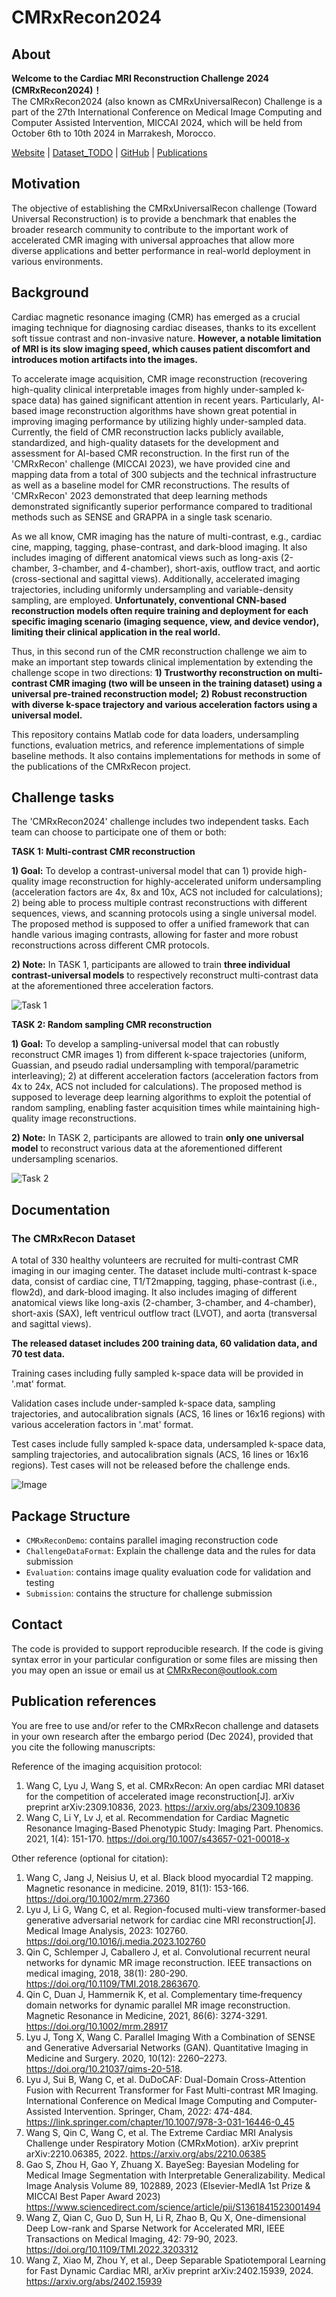 # CMRxRecon2024

## About
**Welcome to the Cardiac MRI Reconstruction Challenge 2024 (CMRxRecon2024)！**  
The CMRxRecon2024 (also known as CMRxUniversalRecon) Challenge is a part of the 27th International Conference on Medical Image Computing and Computer Assisted Intervention, MICCAI 2024, which will be held from October 6th to 10th 2024 in Marrakesh, Morocco.


[Website](https://cmrxrecon.github.io/2024) |
[Dataset_TODO](https://www.synapse.org/#!Synapse:syn51471091/wiki/) |
[GitHub](https://github.com/CmrxRecon/CMRxRecon2024/) |
[Publications](#Publication-references)

## Motivation
The objective of establishing the CMRxUniversalRecon challenge (Toward Universal Reconstruction) is to provide a benchmark that enables the broader research community to contribute to the important work of accelerated CMR imaging with universal approaches that allow more diverse applications and better performance in real-world deployment in various environments.

## Background
Cardiac magnetic resonance imaging (CMR) has emerged as a crucial imaging technique for diagnosing cardiac diseases, thanks to its excellent soft tissue contrast and non-invasive nature. **However, a notable limitation of MRI is its slow imaging speed, which causes patient discomfort and introduces motion artifacts into the images.**

To accelerate image acquisition, CMR image reconstruction (recovering high-quality clinical interpretable images from highly under-sampled k-space data) has gained significant attention in recent years. Particularly, AI-based image reconstruction algorithms have shown great potential in improving imaging performance by utilizing highly under-sampled data. Currently, the field of CMR reconstruction lacks publicly available, standardized, and high-quality datasets for the development and assessment for AI-based CMR reconstruction. In the first run of the 'CMRxRecon' challenge (MICCAI 2023), we have provided cine and mapping data from a total of 300 subjects and the technical infrastructure as well as a baseline model for CMR reconstructions. The results of 'CMRxRecon' 2023 demonstrated that deep learning methods demonstrated significantly superior performance compared to traditional methods such as SENSE and GRAPPA in a single task scenario.

As we all know, CMR imaging has the nature of multi-contrast, e.g., cardiac cine, mapping, tagging, phase-contrast, and dark-blood imaging. It also includes imaging of different anatomical views such as long-axis (2-chamber, 3-chamber, and 4-chamber), short-axis, outflow tract, and aortic (cross-sectional and sagittal views). Additionally, accelerated imaging trajectories, including uniformly undersampling and variable-density sampling, are employed. **Unfortunately, conventional CNN-based reconstruction models often require training and deployment for each specific imaging scenario (imaging sequence, view, and device vendor), limiting their clinical application in the real world.**

Thus, in this second run of the CMR reconstruction challenge we aim to make an important step towards clinical implementation by extending the challenge scope in two directions:
**1) Trustworthy reconstruction on multi-contrast CMR imaging (two will be unseen in the training dataset) using a universal pre-trained reconstruction model;**
**2) Robust reconstruction with diverse k-space trajectory and various acceleration factors using a universal model.**  

This repository contains Matlab code for data loaders, undersampling functions, evaluation metrics, and reference implementations of simple baseline methods. It also contains implementations for methods in some of the publications of the CMRxRecon project.

## Challenge tasks
The 'CMRxRecon2024' challenge includes two independent tasks. Each team can choose to participate one of them or both:

**TASK 1: Multi-contrast CMR reconstruction**

**1) Goal:** To develop a contrast-universal model that can 1) provide high-quality image reconstruction for highly-accelerated uniform undersampling (acceleration factors are 4x, 8x and 10x, ACS not included for calculations); 2) being able to process multiple contrast reconstructions with different sequences, views, and scanning protocols using a single universal model. The proposed method is supposed to offer a unified framework that can handle various imaging contrasts, allowing for faster and more robust reconstructions across different CMR protocols.

**2) Note:** In TASK 1, participants are allowed to train **three individual contrast-universal models** to respectively reconstruct multi-contrast data at the aforementioned three acceleration factors.

![Task 1](https://github.com/CmrxRecon/CMRxRecon2024/blob/main/Task1.png)

**TASK 2: Random sampling CMR reconstruction**

**1) Goal:** To develop a sampling-universal model that can robustly reconstruct CMR images 1) from different k-space trajectories (uniform, Guassian, and pseudo radial undersampling with temporal/parametric interleaving); 2) at different acceleration factors (acceleration factors from 4x to 24x, ACS not included for calculations). The proposed method is supposed to leverage deep learning algorithms to exploit the potential of random sampling, enabling faster acquisition times while maintaining high-quality image reconstructions.

**2) Note:** In TASK 2, participants are allowed to train **only one universal model** to reconstruct various data at the aforementioned different undersampling scenarios.

![Task 2](https://github.com/CmrxRecon/CMRxRecon2024/blob/main/Task2.png)

## Documentation

### The CMRxRecon Dataset
A total of 330 healthy volunteers are recruited for multi-contrast CMR imaging in our imaging center. The dataset include multi-contrast k-space data, consist of cardiac cine, T1/T2mapping, tagging, phase-contrast (i.e., flow2d), and dark-blood imaging. It also includes imaging of different anatomical views like long-axis (2-chamber, 3-chamber, and 4-chamber), short-axis (SAX), left ventricul outflow tract (LVOT), and aorta (transversal and sagittal views).

**The released dataset includes 200 training data, 60 validation data, and 70 test data.**

Training cases including fully sampled k-space data will be provided in '.mat' format.

Validation cases include under-sampled k-space data, sampling trajectories, and autocalibration signals (ACS, 16 lines or 16x16 regions) with various acceleration factors in '.mat' format.

Test cases include fully sampled k-space data, undersampled k-space data, sampling trajectories, and autocalibration signals (ACS, 16 lines or 16x16 regions). Test cases will not be released before the challenge ends.

![Image](https://github.com/CmrxRecon/CMRxRecon2024/blob/main/Showimage.png)

## Package Structure
* `CMRxReconDemo`: contains parallel imaging reconstruction code
* `ChallengeDataFormat`: Explain the challenge data and the rules for data submission
* `Evaluation`: contains image quality evaluation code for validation and testing
* `Submission`: contains the structure for challenge submission

## Contact
The code is provided to support reproducible research. If the code is giving syntax error in your particular configuration or some files are missing then you may open an issue or email us at CMRxRecon@outlook.com

## Publication references
You are free to use and/or refer to the CMRxRecon challenge and datasets in your own research after the embargo period (Dec 2024), provided that you cite the following manuscripts: 

Reference of the imaging acquisition protocol: 
1. Wang C, Lyu J, Wang S, et al. CMRxRecon: An open cardiac MRI dataset for the competition of accelerated image reconstruction[J]. arXiv preprint arXiv:2309.10836, 2023. https://arxiv.org/abs/2309.10836
2. Wang C, Li Y, Lv J, et al. Recommendation for Cardiac Magnetic Resonance Imaging-Based Phenotypic Study: Imaging Part. Phenomics. 2021, 1(4): 151-170. https://doi.org/10.1007/s43657-021-00018-x

Other reference (optional for citation):
1. Wang C, Jang J, Neisius U, et al. Black blood myocardial T2 mapping. Magnetic resonance in medicine. 2019, 81(1): 153-166. https://doi.org/10.1002/mrm.27360
2. Lyu J, Li G, Wang C, et al. Region-focused multi-view transformer-based generative adversarial network for cardiac cine MRI reconstruction[J]. Medical Image Analysis, 2023: 102760. https://doi.org/10.1016/j.media.2023.102760
3. Qin C, Schlemper J, Caballero J, et al. Convolutional recurrent neural networks for dynamic MR image reconstruction. IEEE transactions on medical imaging, 2018, 38(1): 280-290. https://doi.org/10.1109/TMI.2018.2863670.
4. Qin C, Duan J, Hammernik K, et al. Complementary time‐frequency domain networks for dynamic parallel MR image reconstruction. Magnetic Resonance in Medicine, 2021, 86(6): 3274-3291. https://doi.org/10.1002/mrm.28917
5. Lyu J, Tong X, Wang C. Parallel Imaging With a Combination of SENSE and Generative Adversarial Networks (GAN). Quantitative Imaging in Medicine and Surgery. 2020, 10(12): 2260–2273. https://doi.org/10.21037/qims-20-518.
6. Lyu J, Sui B, Wang C, et al. DuDoCAF: Dual-Domain Cross-Attention Fusion with Recurrent Transformer for Fast Multi-contrast MR Imaging. International Conference on Medical Image Computing and Computer-Assisted Intervention. Springer, Cham, 2022: 474-484. https://link.springer.com/chapter/10.1007/978-3-031-16446-0_45
7. Wang S, Qin C, Wang C, et al. The Extreme Cardiac MRI Analysis Challenge under Respiratory Motion (CMRxMotion). arXiv preprint arXiv:2210.06385, 2022. https://arxiv.org/abs/2210.06385
8. Gao S, Zhou H, Gao Y, Zhuang X. BayeSeg: Bayesian Modeling for Medical Image Segmentation with Interpretable Generalizability. Medical Image Analysis Volume 89, 102889, 2023 (Elsevier-MedIA 1st Prize & MICCAl Best Paper Award 2023) https://www.sciencedirect.com/science/article/pii/S1361841523001494
9. Wang Z, Qian C, Guo D, Sun H, Li R, Zhao B, Qu X, One-dimensional Deep Low-rank and Sparse Network for Accelerated MRI, IEEE Transactions on Medical Imaging, 42: 79-90, 2023. https://doi.org/10.1109/TMI.2022.3203312
10. Wang Z, Xiao M, Zhou Y, et al., Deep Separable Spatiotemporal Learning for Fast Dynamic Cardiac MRI, arXiv preprint arXiv:2402.15939, 2024. https://arxiv.org/abs/2402.15939
